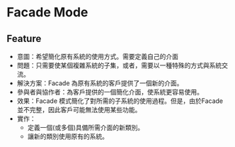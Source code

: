 # Facade Mode

## Feature
 - 意圖：希望簡化原有系統的使用方式。需要定義自己的介面
 - 問題：只需要使某個複雜系統的子集，或者，需要以一種特殊的方式與系統交流。
 - 解決方案：Facade 為原有系統的客戶提供了一個新的介面。
 - 參與者與協作者：為客戶提供的一個簡化介面，使系統更容易使用。
 - 效果：Facade 模式簡化了對所需的子系統的使用過程。但是，由於Facade 並不完整，因此客戶可能無法使用某些功能。
 - 實作：
    - 定義一個(或多個)具備所需介面的新類別。
    - 讓新的類別使用原有的系統。